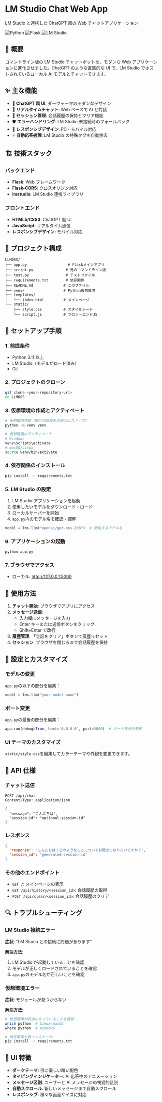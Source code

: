 # LM Studio Chat Web App

LM Studio と連携した ChatGPT 風の Web チャットアプリケーション

![Python](https://img.shields.io/badge/Python-3.11-blue.svg)
![Flask](https://img.shields.io/badge/Flask-3.1.1-green.svg)
![LM Studio](https://img.shields.io/badge/LM%20Studio-1.4.1-orange.svg)

## 📝 概要

コマンドライン版の LM Studio チャットボットを、モダンな Web アプリケーションに進化させました。ChatGPT のような直感的な UI で、LM Studio でホストされているローカル AI モデルとチャットできます。

## ✨ 主な機能

- 🎨 **ChatGPT 風 UI**: ダークテーマのモダンなデザイン
- 💬 **リアルタイムチャット**: Web ベースで AI と対話
- 🔄 **セッション管理**: 会話履歴の保持とクリア機能
- 🛡️ **エラーハンドリング**: LM Studio 未接続時のフォールバック
- 📱 **レスポンシブデザイン**: PC・モバイル対応
- ⚡ **自動応答処理**: LM Studio の特殊タグを自動除去

## 🏗️ 技術スタック

### バックエンド

- **Flask**: Web フレームワーク
- **Flask-CORS**: クロスオリジン対応
- **lmstudio**: LM Studio 連携ライブラリ

### フロントエンド

- **HTML5/CSS3**: ChatGPT 風 UI
- **JavaScript**: リアルタイム通信
- **レスポンシブデザイン**: モバイル対応

## 📁 プロジェクト構成

```
LLMOSS/
├── app.py                   # Flaskメインアプリ
├── script.py               # 元のコマンドライン版
├── test.py                 # テストファイル
├── requirements.txt        # 依存関係
├── README.md              # このファイル
├── venv/                  # Python仮想環境
├── templates/
│   └── index.html         # メインページ
└── static/
    ├── style.css          # スタイルシート
    └── script.js          # フロントエンドJS
```

## 🚀 セットアップ手順

### 1. 前提条件

- Python 3.11 以上
- LM Studio（モデルがロード済み）
- Git

### 2. プロジェクトのクローン

```bash
git clone <your-repository-url>
cd LLMOSS
```

### 3. 仮想環境の作成とアクティベート

```bash
# 仮想環境作成（既に作成済みの場合はスキップ）
python -m venv venv

# 仮想環境のアクティベート
# Windows
venv\Scripts\activate
# macOS/Linux
source venv/bin/activate
```

### 4. 依存関係のインストール

```bash
pip install -r requirements.txt
```

### 5. LM Studio の設定

1. LM Studio アプリケーションを起動
2. 使用したいモデルをダウンロード・ロード
3. ローカルサーバーを開始
4. `app.py`内のモデル名を確認・調整

```python
model = lms.llm("openai/gpt-oss-20b")  # 使用するモデル名
```

### 6. アプリケーションの起動

```bash
python app.py
```

### 7. ブラウザでアクセス

- ローカル: http://127.0.0.1:5000

## 🎯 使用方法

1. **チャット開始**: ブラウザでアプリにアクセス
2. **メッセージ送信**:
   - 入力欄にメッセージを入力
   - Enter キーまたは送信ボタンをクリック
   - Shift+Enter で改行
3. **履歴管理**: 「会話をクリア」ボタンで履歴リセット
4. **セッション**: ブラウザを閉じるまで会話履歴を保持

## 🔧 設定とカスタマイズ

### モデルの変更

`app.py`の以下の部分を編集：

```python
model = lms.llm("your-model-name")
```

### ポート変更

`app.py`の最後の部分を編集：

```python
app.run(debug=True, host='0.0.0.0', port=5000)  # ポート番号を変更
```

### UI テーマのカスタマイズ

`static/style.css`を編集してカラーテーマや外観を変更できます。

## 📡 API 仕様

### チャット送信

```http
POST /api/chat
Content-Type: application/json

{
  "message": "こんにちは",
  "session_id": "optional-session-id"
}
```

### レスポンス

```json
{
  "response": "こんにちは！どのようなことについてお聞きになりたいですか？",
  "session_id": "generated-session-id"
}
```

### その他のエンドポイント

- `GET /`: メインページの表示
- `GET /api/history/<session_id>`: 会話履歴の取得
- `POST /api/clear/<session_id>`: 会話履歴のクリア

## 🔍 トラブルシューティング

### LM Studio 接続エラー

**症状**: "LM Studio との接続に問題があります"

**解決方法**:

1. LM Studio が起動していることを確認
2. モデルが正しくロードされていることを確認
3. `app.py`のモデル名が正しいことを確認

### 仮想環境エラー

**症状**: モジュールが見つからない

**解決方法**:

```bash
# 仮想環境が有効になっていることを確認
which python  # Linux/macOS
where python  # Windows

# 依存関係を再インストール
pip install -r requirements.txt
```

## 🎨 UI 特徴

- **ダークテーマ**: 目に優しい暗い配色
- **タイピングインジケーター**: AI 応答中のアニメーション
- **メッセージ区別**: ユーザーと AI メッセージの視覚的区別
- **自動スクロール**: 新しいメッセージまで自動スクロール
- **レスポンシブ**: 様々な画面サイズに対応
